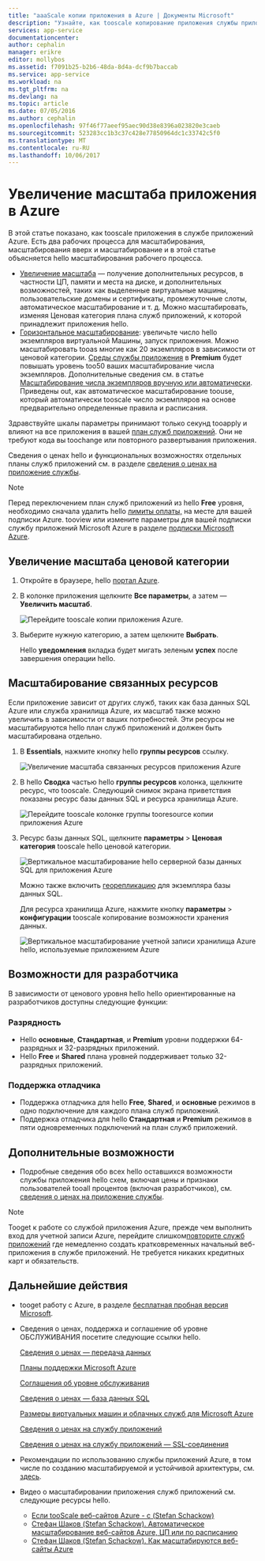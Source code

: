 ```yaml
---
title: "aaaScale копии приложения в Azure | Документы Microsoft"
description: "Узнайте, как tooscale копирование приложения службы приложений Azure tooadd возможностей и функций."
services: app-service
documentationcenter: 
author: cephalin
manager: erikre
editor: mollybos
ms.assetid: f7091b25-b2b6-48da-8d4a-dcf9b7baccab
ms.service: app-service
ms.workload: na
ms.tgt_pltfrm: na
ms.devlang: na
ms.topic: article
ms.date: 07/05/2016
ms.author: cephalin
ms.openlocfilehash: 97f46f77aeef95aec90d38e8396a023820e3caeb
ms.sourcegitcommit: 523283cc1b3c37c428e77850964dc1c33742c5f0
ms.translationtype: MT
ms.contentlocale: ru-RU
ms.lasthandoff: 10/06/2017
---
```

# <a name="scale-up-an-app-in-azure"></a>Увеличение масштаба приложения в Azure
В этой статье показано, как tooscale приложения в службе приложений Azure. Есть два рабочих процесса для масштабирования, масштабирования вверх и масштабирование и в этой статье объясняется hello масштабирования рабочего процесса.

* [Увеличение масштаба](https://en.wikipedia.org/wiki/Scalability#Horizontal_and_vertical_scaling) — получение дополнительных ресурсов, в частности ЦП, памяти и места на диске, и дополнительных возможностей, таких как выделенные виртуальные машины, пользовательские домены и сертификаты, промежуточные слоты, автоматическое масштабирование и т. д. Можно масштабировать, изменяя Ценовая категория плана служб приложений, к которой принадлежит приложения hello.
* [Горизонтальное масштабирование](https://en.wikipedia.org/wiki/Scalability#Horizontal_and_vertical_scaling): увеличьте число hello экземпляров виртуальной Машины, запуск приложения.
  Можно масштабировать tooas многие как 20 экземпляров в зависимости от ценовой категории. [Среды службы приложения](../app-service/app-service-app-service-environments-readme.md) в **Premium** будет повышать уровень too50 ваших масштабирование числа экземпляров. Дополнительные сведения см. в статье [Масштабирование числа экземпляров вручную или автоматически](../monitoring-and-diagnostics/insights-how-to-scale.md). Приведены out, как автоматическое масштабирование toouse, который автоматически tooscale число экземпляров на основе предварительно определенные правила и расписания.

Здравствуйте шкалы параметры принимают только секунд tooapply и влияют на все приложения в вашей [план служб приложений](../app-service/azure-web-sites-web-hosting-plans-in-depth-overview.md).
Они не требуют кода вы toochange или повторного развертывания приложения.

Сведения о ценах hello и функциональных возможностях отдельных планы служб приложений см. в разделе [сведения о ценах на приложение службы](https://azure.microsoft.com/pricing/details/web-sites/).  

> [!NOTE]
> Перед переключением план служб приложений из hello **Free** уровня, необходимо сначала удалить hello [лимиты оплаты,](https://azure.microsoft.com/pricing/spending-limits/) на месте для вашей подписки Azure. tooview или измените параметры для вашей подписки службу приложений Microsoft Azure в разделе [подписки Microsoft Azure][azuresubscriptions].
> 
> 

<a name="scalingsharedorbasic"></a>
<a name="scalingstandard"></a>

## <a name="scale-up-your-pricing-tier"></a>Увеличение масштаба ценовой категории
1. Откройте в браузере, hello [портал Azure][portal].
2. В колонке приложения щелкните **Все параметры**, а затем — **Увеличить масштаб**.
   
    ![Перейдите tooscale копии приложения Azure.][ChooseWHP]
3. Выберите нужную категорию, а затем щелкните **Выбрать**.
   
    Hello **уведомления** вкладка будет мигать зеленым **успех** после завершения операции hello.

<a name="ScalingSQLServer"></a>

## <a name="scale-related-resources"></a>Масштабирование связанных ресурсов
Если приложение зависит от других служб, таких как база данных SQL Azure или служба хранилища Azure, их масштаб также можно увеличить в зависимости от ваших потребностей. Эти ресурсы не масштабируются hello план служб приложений и должен быть масштабирована отдельно.

1. В **Essentials**, нажмите кнопку hello **группы ресурсов** ссылку.
   
    ![Увеличение масштаба связанных ресурсов приложения Azure](./media/web-sites-scale/RGEssentialsLink.png)
2. В hello **Сводка** частью hello **группы ресурсов** колонка, щелкните ресурс, что tooscale. Следующий снимок экрана приветствия показаны ресурс базы данных SQL и ресурса хранилища Azure.
   
    ![Перейдите tooscale колонке группы tooresource копии приложения Azure](./media/web-sites-scale/ResourceGroup.png)
3. Ресурс базы данных SQL, щелкните **параметры** > **Ценовая категория** tooscale hello ценовой категории.
   
    ![Вертикальное масштабирование hello серверной базы данных SQL для приложения Azure](./media/web-sites-scale/ScaleDatabase.png)
   
    Можно также включить [георепликацию](../sql-database/sql-database-geo-replication-overview.md) для экземпляра базы данных SQL.
   
    Для ресурса хранилища Azure, нажмите кнопку **параметры** > **конфигурации** tooscale копирование возможности хранения данных.
   
    ![Вертикальное масштабирование учетной записи хранилища Azure hello, используемые приложением Azure](./media/web-sites-scale/ScaleStorage.png)

<a name="devfeatures"></a>

## <a name="learn-about-developer-features"></a>Возможности для разработчика
В зависимости от ценового уровня hello hello ориентированные на разработчиков доступны следующие функции:

### <a name="bitness"></a>Разрядность
* Hello **основные**, **Стандартная**, и **Premium** уровни поддержки 64-разрядных и 32-разрядных приложений.
* Hello **Free** и **Shared** плана уровней поддерживает только 32-разрядных приложений.

### <a name="debugger-support"></a>Поддержка отладчика
* Поддержка отладчика для hello **Free**, **Shared**, и **основные** режимов в одно подключение для каждого плана служб приложений.
* Поддержка отладчика для hello **Стандартная** и **Premium** режимов в пяти одновременных подключений на план служб приложений.

<a name="OtherFeatures"></a>

## <a name="learn-about-other-features"></a>Дополнительные возможности
* Подробные сведения обо всех hello оставшихся возможности службы приложения hello схем, включая цены и признаки пользователей tooall процентов (включая разработчиков), см. [сведения о ценах на приложение службы](https://azure.microsoft.com/pricing/details/web-sites/).

> [!NOTE]
> Tooget к работе со службой приложения Azure, прежде чем выполнить вход для учетной записи Azure, перейдите слишком[повторите служб приложений](https://azure.microsoft.com/try/app-service/) где немедленно создать кратковременных начальный веб-приложения в службе приложений. Не требуется никаких кредитных карт и обязательств.
> 
> 

<a name="Next Steps"></a>

## <a name="next-steps"></a>Дальнейшие действия
* tooget работу с Azure, в разделе [бесплатная пробная версия Microsoft](https://azure.microsoft.com/pricing/free-trial/).
* Сведения о ценах, поддержка и соглашение об уровне ОБСЛУЖИВАНИЯ посетите следующие ссылки hello.
  
    [Сведения о ценах — передача данных](https://azure.microsoft.com/pricing/details/data-transfers/)
  
    [Планы поддержки Microsoft Azure](https://azure.microsoft.com/support/plans/)
  
    [Соглашения об уровне обслуживания](https://azure.microsoft.com/support/legal/sla/)
  
    [Сведения о ценах — база данных SQL](https://azure.microsoft.com/pricing/details/sql-database/)
  
    [Размеры виртуальных машин и облачных служб для Microsoft Azure][vmsizes]
  
    [Сведения о ценах на службу приложений](https://azure.microsoft.com/pricing/details/app-service/)
  
    [Сведения о ценах на службу приложений — SSL-соединения](https://azure.microsoft.com/pricing/details/web-sites/#ssl-connections)
* Рекомендации по использованию службы приложений Azure, в том числе по созданию масштабируемой и устойчивой архитектуры, см. [здесь](http://blogs.msdn.com/b/windowsazure/archive/2014/02/10/best-practices-windows-azure-websites-waws.aspx).
* Видео о масштабировании приложения служб приложений см. следующие ресурсы hello.
  
  * [Если tooScale веб-сайтов Azure - с (Stefan Schackow)](https://azure.microsoft.com/resources/videos/azure-web-sites-free-vs-standard-scaling/)
  * [Стефан Шаков (Stefan Schackow). Автоматическое масштабирование веб-сайтов Azure, ЦП или по расписанию](https://azure.microsoft.com/resources/videos/auto-scaling-azure-web-sites/)
  * [Стефан Шаков (Stefan Schackow). Как масштабируются веб-сайты Azure](https://azure.microsoft.com/resources/videos/how-azure-web-sites-scale/)

<!-- LINKS -->
[vmsizes]:/pricing/details/app-service/
[SQLaccountsbilling]:http://go.microsoft.com/fwlink/?LinkId=234930
[azuresubscriptions]:http://go.microsoft.com/fwlink/?LinkID=235288
[portal]: https://portal.azure.com/

<!-- IMAGES -->
[ChooseWHP]: ./media/web-sites-scale/scale1ChooseWHP.png
[ChooseBasicInstances]: ./media/web-sites-scale/scale2InstancesBasic.png
[SaveButton]: ./media/web-sites-scale/05SaveButton.png
[BasicComplete]: ./media/web-sites-scale/06BasicComplete.png
[ScaleStandard]: ./media/web-sites-scale/scale3InstancesStandard.png
[Autoscale]: ./media/web-sites-scale/scale4AutoScale.png
[SetTargetMetrics]: ./media/web-sites-scale/scale5AutoScaleTargetMetrics.png
[SetFirstRule]: ./media/web-sites-scale/scale6AutoScaleFirstRule.png
[SetSecondRule]: ./media/web-sites-scale/scale7AutoScaleSecondRule.png
[SetThirdRule]: ./media/web-sites-scale/scale8AutoScaleThirdRule.png
[SetRulesFinal]: ./media/web-sites-scale/scale9AutoScaleFinal.png
[ResourceGroup]: ./media/web-sites-scale/scale10ResourceGroup.png
[ScaleDatabase]: ./media/web-sites-scale/scale11SQLScale.png
[GeoReplication]: ./media/web-sites-scale/scale12SQLGeoReplication.png
